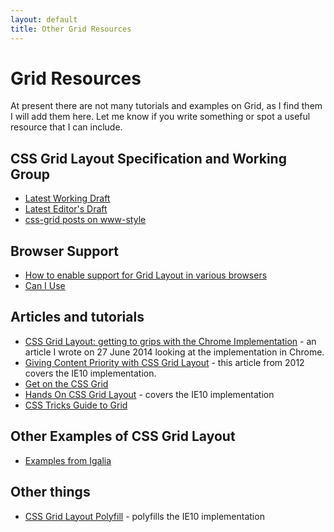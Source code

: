 ```yaml
---
layout: default
title: Other Grid Resources
---
```


# Grid Resources

At present there are not many tutorials and examples on Grid, as I find them I will add them here. Let me know if you write something or spot a useful resource that I can include.

## CSS Grid Layout Specification and Working Group

* [Latest Working Draft](http://www.w3.org/TR/css-grid-1)
* [Latest Editor's Draft](http://dev.w3.org/csswg/css-grid/)
* [css-grid posts on www-style](http://www.w3.org/Search/Mail/Public/search?type-index=www-style&index-type=t&keywords=[css-grid]&search=Search)

## Browser Support

* [How to enable support for Grid Layout in various browsers](http://igalia.github.io/css-grid-layout/enable.html)
* [Can I Use](http://caniuse.com/#feat=css-grid)

## Articles and tutorials

* [CSS Grid Layout: getting to grips with the Chrome Implementation](http://rachelandrew.co.uk/archives/2014/06/27/css-grid-layout-getting-to-grips-with-the-chrome-implementation/) - an article I wrote on 27 June 2014 looking at the implementation in Chrome.
* [Giving Content Priority with CSS Grid Layout](http://24ways.org/2012/css3-grid-layout/) - this article from 2012 covers the IE10 implementation.
* [Get on the CSS Grid](http://updates.html5rocks.com/2014/03/Get-on-the-CSS-Grid)
* [Hands On CSS Grid Layout](http://ie.microsoft.com/testdrive/graphics/hands-on-css3/hands-on_grid.htm) - covers the IE10 implementation
* [CSS Tricks Guide to Grid](http://css-tricks.com/snippets/css/complete-guide-grid/)

## Other Examples of CSS Grid Layout

* [Examples from Igalia](http://igalia.github.io/css-grid-layout/)

## Other things

* [CSS Grid Layout Polyfill](https://github.com/codler/Grid-Layout-Polyfill) - polyfills the IE10 implementation
